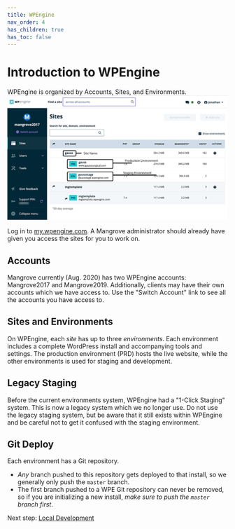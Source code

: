 ```yaml
---
title: WPEngine
nav_order: 4
has_children: true
has_toc: false
---
```

# Introduction to WPEngine

WPEngine is organized by Accounts, Sites, and Environments.
![Annotated screenshot showing WPE environments](images/wpe-environments-annotated.png)

Log in to [my.wpengine.com](https://my.wpengine.com/).
A Mangrove administrator should already have given you access the sites for you to work on.

## Accounts
Mangrove currently (Aug. 2020) has two WPEngine accounts: Mangrove2017 and Mangrove2019.
Additionally, clients may have their own accounts which we have access to.
Use the "Switch Account" link to see all the accounts you have access to.

## Sites and Environments
On WPEngine, each _site_ has up to three _environments_.
Each environment includes a complete WordPress install and accompanying tools and settings.
The production environment (PRD) hosts the live website,
while the other environments is used for staging and development.

## Legacy Staging
Before the current environments system, WPEngine had a "1-Click Staging" system. This is now a legacy system which we no longer use. Do not use the legacy staging system, but be aware that it still exists within WPEngine and be careful not to get it confused with the staging environment.

## Git Deploy
Each environment has a Git repository.
- *Any* branch pushed to this repository gets deployed to that install,
    so we generally only push the `master` branch.
- The first branch pushed to a WPE Git repository can never be removed,
    so if you are initializing a new install, _make sure to push the `master` branch first_.

Next step: [Local Development](/local-development)
